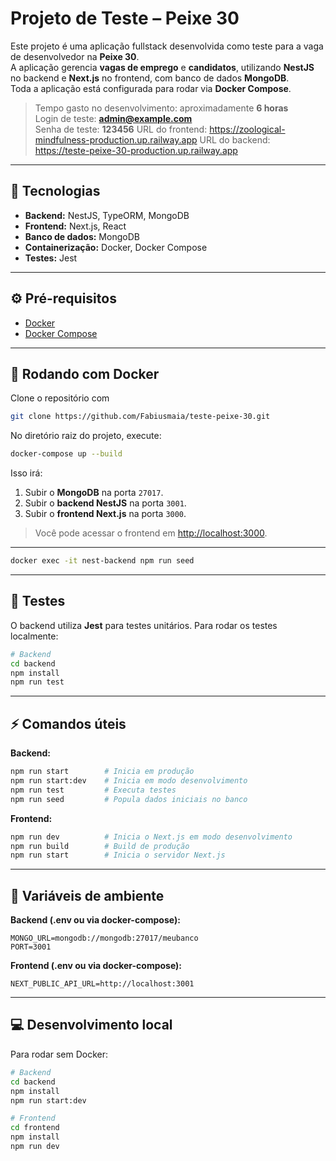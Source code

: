# Projeto de Teste – Peixe 30

Este projeto é uma aplicação fullstack desenvolvida como teste para a vaga de desenvolvedor na **Peixe 30**.  
A aplicação gerencia **vagas de emprego** e **candidatos**, utilizando **NestJS** no backend e **Next.js** no frontend, com banco de dados **MongoDB**.  
Toda a aplicação está configurada para rodar via **Docker Compose**.

> Tempo gasto no desenvolvimento: aproximadamente **6 horas**  
> Login de teste: **admin@example.com**  
> Senha de teste: **123456**
> URL do frontend: https://zoological-mindfulness-production.up.railway.app
> URL do backend: https://teste-peixe-30-production.up.railway.app

---

## 🚀 Tecnologias

* **Backend:** NestJS, TypeORM, MongoDB
* **Frontend:** Next.js, React
* **Banco de dados:** MongoDB
* **Containerização:** Docker, Docker Compose
* **Testes:** Jest

---


## ⚙️ Pré-requisitos

* [Docker](https://www.docker.com/get-started)
* [Docker Compose](https://docs.docker.com/compose/install/)

---

## 🐳 Rodando com Docker

Clone o repositório com 
```bash
git clone https://github.com/Fabiusmaia/teste-peixe-30.git
```

No diretório raiz do projeto, execute:

```bash
docker-compose up --build
```

Isso irá:

1. Subir o **MongoDB** na porta `27017`.
2. Subir o **backend NestJS** na porta `3001`.
3. Subir o **frontend Next.js** na porta `3000`.

> Você pode acessar o frontend em [http://localhost:3000](http://localhost:3000).

---

```bash
docker exec -it nest-backend npm run seed
```

---

## 🧪 Testes

O backend utiliza **Jest** para testes unitários. Para rodar os testes localmente:

```bash
# Backend
cd backend
npm install
npm run test
```

---

## ⚡ Comandos úteis

**Backend:**

```bash
npm run start        # Inicia em produção
npm run start:dev    # Inicia em modo desenvolvimento
npm run test         # Executa testes
npm run seed         # Popula dados iniciais no banco
```

**Frontend:**

```bash
npm run dev          # Inicia o Next.js em modo desenvolvimento
npm run build        # Build de produção
npm run start        # Inicia o servidor Next.js
```

---

## 🔑 Variáveis de ambiente

**Backend (.env ou via docker-compose):**

```
MONGO_URL=mongodb://mongodb:27017/meubanco
PORT=3001
```

**Frontend (.env ou via docker-compose):**

```
NEXT_PUBLIC_API_URL=http://localhost:3001
```

---

## 💻 Desenvolvimento local

Para rodar sem Docker:

```bash
# Backend
cd backend
npm install
npm run start:dev

# Frontend
cd frontend
npm install
npm run dev
```



